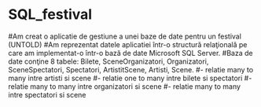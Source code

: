 # SQL_festival
#Am creat o aplicatie de gestiune a unei baze de date pentru un festival (UNTOLD)
#Am reprezentat datele aplicatiei într-o structură relaţională pe care am implementat-o într-o bază de date Microsoft SQL Server.
#Baza de date conţine 8 tabele: Bilete, SceneOrganizatori, Organizatori, SceneSpectatori, Spectatori, ArtistitScene, Artisti, Scene.
	#- relatie many to many intre artisti si scene
	#- relatie one to many intre bilete si spectatori
	#- relatie many to many intre organizatori si scene
	#- relatie many to many intre spectatori si scene